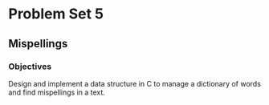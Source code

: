# Problem Set 5
## Mispellings
 
### Objectives
Design and implement a data structure in C to manage a dictionary of words and find mispellings in a text.

